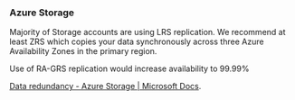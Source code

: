 ### Azure Storage

Majority of Storage accounts are using LRS replication. We recommend at least ZRS which copies your data synchronously across three Azure Availability Zones in the primary region. 

Use of RA-GRS replication would increase availability to 99.99%
 
[Data redundancy - Azure Storage | Microsoft Docs](https://docs.microsoft.com/en-us/azure/storage/common/storage-redundancy).